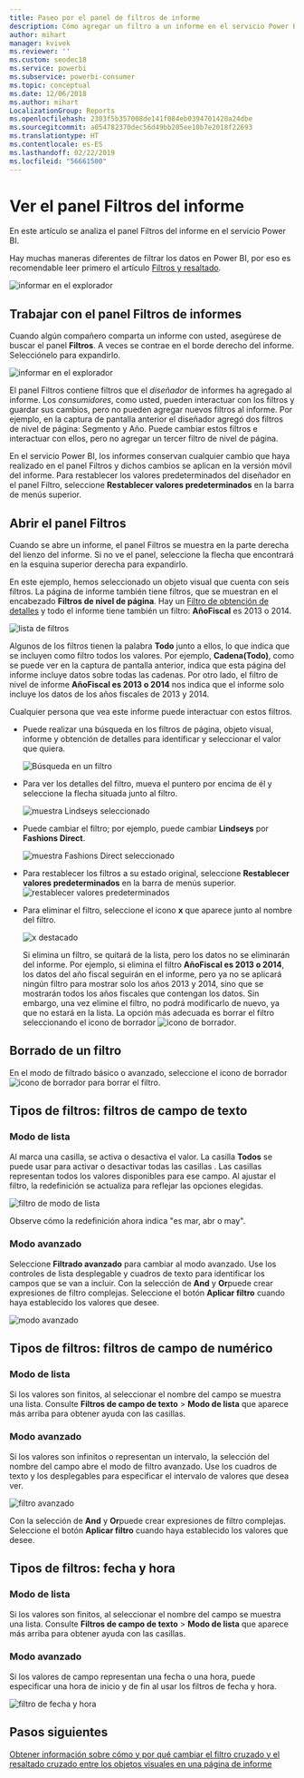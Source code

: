 ```yaml
---
title: Paseo por el panel de filtros de informe
description: Cómo agregar un filtro a un informe en el servicio Power BI para consumidores
author: mihart
manager: kvivek
ms.reviewer: ''
ms.custom: seodec18
ms.service: powerbi
ms.subservice: powerbi-consumer
ms.topic: conceptual
ms.date: 12/06/2018
ms.author: mihart
LocalizationGroup: Reports
ms.openlocfilehash: 2303f5b357008de141f084eb0394701420a24dbe
ms.sourcegitcommit: a054782370dec56d49bb205ee10b7e2018f22693
ms.translationtype: HT
ms.contentlocale: es-ES
ms.lasthandoff: 02/22/2019
ms.locfileid: "56661500"
---
```

# <a name="take-a-tour-of-the-report-filters-pane"></a>Ver el panel Filtros del informe
En este artículo se analiza el panel Filtros del informe en el servicio Power BI.

Hay muchas maneras diferentes de filtrar los datos en Power BI, por eso es recomendable leer primero el artículo [Filtros y resaltado](../power-bi-reports-filters-and-highlighting.md).

![informar en el explorador](media/end-user-report-filter/power-bi-browser.png)

## <a name="working-with-the-report-filters-pane"></a>Trabajar con el panel Filtros de informes
Cuando algún compañero comparta un informe con usted, asegúrese de buscar el panel **Filtros**. A veces se contrae en el borde derecho del informe. Selecciónelo para expandirlo.   

![informar en el explorador](media/end-user-report-filter/power-bi-expanded.png)

El panel Filtros contiene filtros que el *diseñador* de informes ha agregado al informe. Los *consumidores*, como usted, pueden interactuar con los filtros y guardar sus cambios, pero no pueden agregar nuevos filtros al informe. Por ejemplo, en la captura de pantalla anterior el diseñador agregó dos filtros de nivel de página: Segmento y Año. Puede cambiar estos filtros e interactuar con ellos, pero no agregar un tercer filtro de nivel de página.

En el servicio Power BI, los informes conservan cualquier cambio que haya realizado en el panel Filtros y dichos cambios se aplican en la versión móvil del informe. Para restablecer los valores predeterminados del diseñador en el panel Filtro, seleccione **Restablecer valores predeterminados** en la barra de menús superior.     

## <a name="open-the-filters-pane"></a>Abrir el panel Filtros
Cuando se abre un informe, el panel Filtros se muestra en la parte derecha del lienzo del informe. Si no ve el panel, seleccione la flecha que encontrará en la esquina superior derecha para expandirlo.  

En este ejemplo, hemos seleccionado un objeto visual que cuenta con seis filtros. La página de informe también tiene filtros, que se muestran en el encabezado **Filtros de nivel de página**. Hay un [Filtro de obtención de detalles](../power-bi-report-add-filter.md) y todo el informe tiene también un filtro:  **AñoFiscal** es 2013 o 2014.

![lista de filtros](media/end-user-report-filter/power-bi-filter-list.png)

Algunos de los filtros tienen la palabra **Todo** junto a ellos, lo que indica que se incluyen como filtro todos los valores.  Por ejemplo, **Cadena(Todo)**, como se puede ver en la captura de pantalla anterior, indica que esta página del informe incluye datos sobre todas las cadenas.  Por otro lado, el filtro de nivel de informe **AñoFiscal es 2013 o 2014** nos indica que el informe solo incluye los datos de los años fiscales de 2013 y 2014.

Cualquier persona que vea este informe puede interactuar con estos filtros.

- Puede realizar una búsqueda en los filtros de página, objeto visual, informe y obtención de detalles para identificar y seleccionar el valor que quiera. 

    ![Búsqueda en un filtro](media/end-user-report-filter/power-bi-filter-search.png)

- Para ver los detalles del filtro, mueva el puntero por encima de él y seleccione la flecha situada junto al filtro.
  
   ![muestra Lindseys seleccionado](media/end-user-report-filter/power-bi-expan-filter.png)
* Puede cambiar el filtro; por ejemplo, puede cambiar **Lindseys** por **Fashions Direct**.
  
     ![muestra Fashions Direct seleccionado](media/end-user-report-filter/power-bi-filter-chain.png)

* Para restablecer los filtros a su estado original, seleccione **Restablecer valores predeterminados** en la barra de menús superior.    
    ![restablecer valores predeterminados](media/end-user-report-filter/power-bi-reset-to-default.png)
    
* Para eliminar el filtro, seleccione el icono **x** que aparece junto al nombre del filtro.
  
    ![x destacado](media/end-user-report-filter/power-bi-delete-filter.png)

  Si elimina un filtro, se quitará de la lista, pero los datos no se eliminarán del informe.  Por ejemplo, si elimina el filtro **AñoFiscal es 2013 o 2014**, los datos del año fiscal seguirán en el informe, pero ya no se aplicará ningún filtro para mostrar solo los años 2013 y 2014, sino que se mostrarán todos los años fiscales que contengan los datos.  Sin embargo, una vez elimine el filtro, no podrá modificarlo de nuevo, ya que no estará en la lista. La opción más adecuada es borrar el filtro seleccionando el icono de borrador ![ icono de borrador ](media/end-user-report-filter/power-bi-eraser-icon.png).
  
  



## <a name="clear-a-filter"></a>Borrado de un filtro
 En el modo de filtrado básico o avanzado, seleccione el icono de borrador  ![icono de borrador](media/end-user-report-filter/pbi_erasericon.jpg) para borrar el filtro. 


## <a name="types-of-filters-text-field-filters"></a>Tipos de filtros: filtros de campo de texto
### <a name="list-mode"></a>Modo de lista
Al marca una casilla, se activa o desactiva el valor. La casilla **Todos** se puede usar para activar o desactivar todas las casillas . Las casillas representan todos los valores disponibles para ese campo.  Al ajustar el filtro, la redefinición se actualiza para reflejar las opciones elegidas. 

![filtro de modo de lista](media/end-user-report-filter/power-bi-restatement-new.png)

Observe cómo la redefinición ahora indica "es mar, abr o may".

### <a name="advanced-mode"></a>Modo avanzado
Seleccione **Filtrado avanzado** para cambiar al modo avanzado. Use los controles de lista desplegable y cuadros de texto para identificar los campos que se van a incluir. Con la selección de **And** y **Or**puede crear expresiones de filtro complejas. Seleccione el botón **Aplicar filtro** cuando haya establecido los valores que desee.  

![modo avanzado](media/end-user-report-filter/power-bi-advanced.png)

## <a name="types-of-filters-numeric-field-filters"></a>Tipos de filtros: filtros de campo de numérico
### <a name="list-mode"></a>Modo de lista
Si los valores son finitos, al seleccionar el nombre del campo se muestra una lista.  Consulte **Filtros de campo de texto** &gt; **Modo de lista** que aparece más arriba para obtener ayuda con las casillas.   

### <a name="advanced-mode"></a>Modo avanzado
Si los valores son infinitos o representan un intervalo, la selección del nombre del campo abre el modo de filtro avanzado. Use los cuadros de texto y los desplegables para especificar el intervalo de valores que desea ver. 

![filtro avanzado](media/end-user-report-filter/power-bi-dropdown-and-text.png)

Con la selección de **And** y **Or**puede crear expresiones de filtro complejas. Seleccione el botón **Aplicar filtro** cuando haya establecido los valores que desee.

## <a name="types-of-filters-date-and-time"></a>Tipos de filtros: fecha y hora
### <a name="list-mode"></a>Modo de lista
Si los valores son finitos, al seleccionar el nombre del campo se muestra una lista.  Consulte **Filtros de campo de texto** &gt; **Modo de lista** que aparece más arriba para obtener ayuda con las casillas.   

### <a name="advanced-mode"></a>Modo avanzado
Si los valores de campo representan una fecha o una hora, puede especificar una hora de inicio y de fin al usar los filtros de fecha y hora.  

![filtro de fecha y hora](media/end-user-report-filter/pbi_date-time-filters.png)


## <a name="next-steps"></a>Pasos siguientes
[Obtener información sobre cómo y por qué cambiar el filtro cruzado y el resaltado cruzado entre los objetos visuales en una página de informe](end-user-interactions.md)